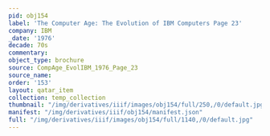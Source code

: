 ```yaml
---
pid: obj154
label: 'The Computer Age: The Evolution of IBM Computers Page 23'
company: IBM
_date: '1976'
decade: 70s
commentary:
object_type: brochure
source: CompAge_EvolIBM_1976_Page_23
source_name:
order: '153'
layout: qatar_item
collection: temp_collection
thumbnail: "/img/derivatives/iiif/images/obj154/full/250,/0/default.jpg"
manifest: "/img/derivatives/iiif/obj154/manifest.json"
full: "/img/derivatives/iiif/images/obj154/full/1140,/0/default.jpg"
---
```

